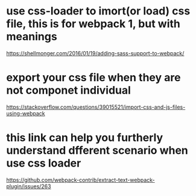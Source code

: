 # use css-loader to imort(or load) css file, this is for webpack 1, but with meanings
https://shellmonger.com/2016/01/19/adding-sass-support-to-webpack/

# export your css file when they are not componet individual
https://stackoverflow.com/questions/39015521/import-css-and-js-files-using-webpack

# this link can help you furtherly understand dfferent scenario when use css loader
https://github.com/webpack-contrib/extract-text-webpack-plugin/issues/263